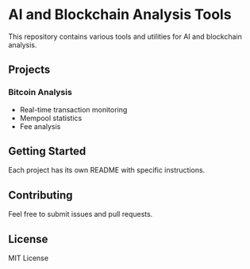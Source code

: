 # AI and Blockchain Analysis Tools

This repository contains various tools and utilities for AI and blockchain analysis.

## Projects

### Bitcoin Analysis
- Real-time transaction monitoring
- Mempool statistics
- Fee analysis

## Getting Started

Each project has its own README with specific instructions.

## Contributing

Feel free to submit issues and pull requests.

## License

MIT License